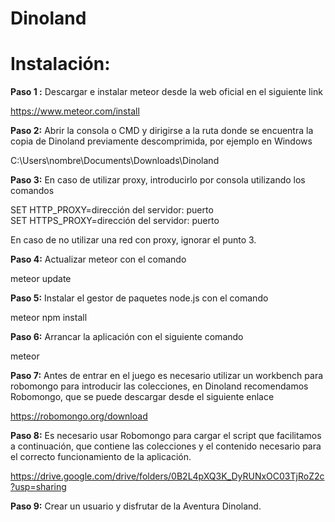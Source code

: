 # Dinoland

<h1>Instalación:</h1>

<b>Paso 1 :</b> Descargar e instalar meteor desde la web oficial en el siguiente link

https://www.meteor.com/install

<b>Paso 2:</b> Abrir la consola o CMD y dirigirse a la ruta donde se encuentra la copia de Dinoland previamente descomprimida, por ejemplo en Windows

C:\Users\nombre\Documents\Downloads\Dinoland

<b>Paso 3:</b> En caso de utilizar proxy, introducirlo por consola utilizando los comandos

SET HTTP_PROXY=dirección del servidor: puerto <br>
SET HTTPS_PROXY=dirección del servidor: puerto 

En caso de no utilizar una red con proxy, ignorar el punto 3.

<b>Paso 4:</b> Actualizar meteor con el comando 

meteor update

<b>Paso 5:</b> Instalar el gestor de paquetes node.js con el comando

meteor npm install

<b>Paso 6:</b> Arrancar la aplicación con el siguiente comando

meteor

<b>Paso 7:</b> Antes de entrar en el juego es necesario utilizar un workbench para robomongo para introducir las colecciones, en Dinoland recomendamos Robomongo, que se puede descargar desde el siguiente enlace

https://robomongo.org/download

<b>Paso 8:</b> Es necesario usar Robomongo para cargar el script que facilitamos a continuación, que contiene las colecciones y el contenido necesario para el correcto funcionamiento de la aplicación. 

https://drive.google.com/drive/folders/0B2L4pXQ3K_DyRUNxOC03TjRoZ2c?usp=sharing

<b>Paso 9:</b> Crear un usuario y disfrutar de la Aventura Dinoland.

